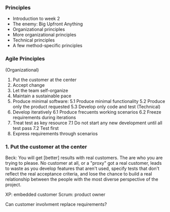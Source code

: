 ### Principles 

* Introduction to week 2 
* The enemy: Big Upfront Anything 
* Organizational principles 
* More organizational principles 
* Technical principles 
* A few method-specific principles

### Agile Principles

(Organizational)
1. Put the customer at the center
2. Accept change
3. Let the team self-organize
4. Maintain a sustainable pace
5. Produce minimal software:
  5.1 Produce minimal functionality
  5.2 Produce only the product requested
  5.3 Develop only code and test
(Technical)
6. Develop iteratively
  6.1 Produce frecuents working scenarios
  6.2 Freeze requirements during iterations
7. Treat test as key resource
  7.1 Do not start any new development until all test pass
  7.2 Test first
8. Express requirements through scenarios


### 1. Put the customer at the center

Beck: You will get [better] results with real customers. The are who you
are trying to please. No customer at all, or a "proxy" got a real 
customer, leads to waste as you develop features that aren't used, specify
tests that don't reflect the real acceptance criteria, and lose the chance
to build a real relationship between the people with the most diverse
perspective of the project.

XP: embedded customer
Scrum: product owner

Can customer involvment replace requirements?











